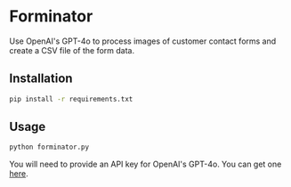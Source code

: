 # Forminator

Use OpenAI's GPT-4o to process images of customer contact forms and create a CSV file of the form data.

## Installation

```bash
pip install -r requirements.txt
```

## Usage

```bash
python forminator.py
```

You will need to provide an API key for OpenAI's GPT-4o. You can get one [here](https://platform.openai.com/signup).
